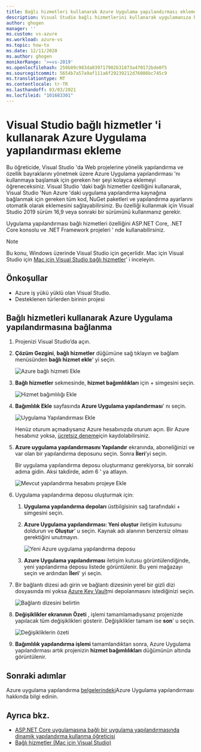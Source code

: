 ```yaml
---
title: Bağlı hizmetleri kullanarak Azure Uygulama yapılandırması ekleme | Microsoft Docs
description: Visual Studio bağlı hizmetlerini kullanarak uygulamanıza bir Azure yapılandırma hizmeti bağımlılığı ekleyin
author: ghogen
manager: ''
ms.custom: vs-azure
ms.workload: azure-vs
ms.topic: how-to
ms.date: 12/11/2020
ms.author: ghogen
monikerRange: '>=vs-2019'
ms.openlocfilehash: 250b89c983da039717982b31873a470172bde0f5
ms.sourcegitcommit: 5654b7a57a9af111a6f29239212d76086bc745c9
ms.translationtype: MT
ms.contentlocale: tr-TR
ms.lasthandoff: 03/03/2021
ms.locfileid: "101683301"
---
```

# <a name="adding-azure-app-configuration-by-using-visual-studio-connected-services"></a>Visual Studio bağlı hizmetler 'i kullanarak Azure Uygulama yapılandırması ekleme

Bu öğreticide, Visual Studio 'da Web projelerine yönelik yapılandırma ve özellik bayraklarını yönetmek üzere Azure Uygulama yapılandırması 'nı kullanmaya başlamak için gereken her şeyi kolayca eklemeyi öğreneceksiniz. Visual Studio 'daki bağlı hizmetler özelliğini kullanarak, Visual Studio 'Nun Azure 'daki uygulama yapılandırma kaynağına bağlanmak için gereken tüm kod, NuGet paketleri ve yapılandırma ayarlarını otomatik olarak eklemesini sağlayabilirsiniz. Bu özelliği kullanmak için Visual Studio 2019 sürüm 16,9 veya sonraki bir sürümünü kullanmanız gerekir.

Uygulama yapılandırması bağlı hizmetleri özelliğini ASP.NET Core, .NET Core konsolu ve .NET Framework projeleri ' nde kullanabilirsiniz.

> [!NOTE]
> Bu konu, Windows üzerinde Visual Studio için geçerlidir. Mac için Visual Studio için [Mac için Visual Studio bağlı hizmetler](/visualstudio/mac/connected-services)' i inceleyin.

## <a name="prerequisites"></a>Önkoşullar

- Azure iş yükü yüklü olan Visual Studio.
- Desteklenen türlerden birinin projesi

## <a name="connect-to-azure-app-configuration-using-connected-services"></a>Bağlı hizmetleri kullanarak Azure Uygulama yapılandırmasına bağlanma

1. Projenizi Visual Studio’da açın.

1. **Çözüm Gezgini**, **bağlı hizmetler** düğümüne sağ tıklayın ve bağlam menüsünden **bağlı hizmet ekle**' yi seçin.

    ![Azure bağlı hizmeti Ekle](./media/vs-azure-tools-connected-services-storage/vs-2019/add-connected-service.png)

1. **Bağlı hizmetler** sekmesinde, **hizmet bağımlılıkları** için + simgesini seçin.

    ![Hizmet bağımlılığı Ekle](./media/vs-azure-tools-connected-services-storage/vs-2019/connected-services-tab.png)

1. **Bağımlılık Ekle** sayfasında **Azure Uygulama yapılandırması**' nı seçin.

    ![Uygulama Yapılandırması Ekle](./media/vs-azure-tools-connected-services-app-configuration/add-azure-app-configuration.png)

    Henüz oturum açmadıysanız Azure hesabınızda oturum açın. Bir Azure hesabınız yoksa, [ücretsiz deneme](https://azure.microsoft.com/free/dotnet)için kaydolabilirsiniz.

1. **Azure uygulama yapılandırmasını Yapılandır** ekranında, aboneliğinizi ve var olan bir yapılandırma deposunu seçin. Sonra **İleri**’yi seçin.

    Bir uygulama yapılandırma deposu oluşturmanız gerekiyorsa, bir sonraki adıma gidin. Aksi takdirde, adım 6 ' ya atlayın.

    ![Mevcut yapılandırma hesabını projeye Ekle](./media/vs-azure-tools-connected-services-app-configuration/select-config-store.png)

1. Uygulama yapılandırma deposu oluşturmak için:

   1. **Uygulama yapılandırma depoları** üstbilgisinin sağ tarafındaki + simgesini seçin. 

   1. **Azure Uygulama yapılandırması: Yeni oluştur** iletişim kutusunu doldurun ve **Oluştur**' u seçin. Kaynak adı alanının benzersiz olması gerektiğini unutmayın. 

       ![Yeni Azure uygulama yapılandırma deposu](./media/vs-azure-tools-connected-services-app-configuration/create-new-config-store.png)

   1. **Azure Uygulama yapılandırması** iletişim kutusu görüntülendiğinde, yeni yapılandırma deposu listede görüntülenir. Bu yeni mağazayı seçin ve ardından **İleri**' yi seçin.

1. Bir bağlantı dizesi adı girin ve bağlantı dizesinin yerel bir gizli dizi dosyasında mi yoksa [Azure Key Vault](/azure/key-vault)mi depolanmasını istediğinizi seçin.

   ![Bağlantı dizesini belirtin](./media/vs-azure-tools-connected-services-app-configuration/connection-string-app-config.png)

1. **Değişiklikler ekranının Özeti** , işlemi tamamlamadıysanız projenizde yapılacak tüm değişiklikleri gösterir. Değişiklikler tamam ise **son**' u seçin.

   ![Değişikliklerin özeti](./media/vs-azure-tools-connected-services-app-configuration/summary-of-changes-app-config.png)

1. **Bağımlılık yapılandırma işlemi** tamamlandıktan sonra, Azure Uygulama yapılandırması artık projenizin **hizmet bağımlılıkları** düğümünün altında görüntülenir.

## <a name="next-steps"></a>Sonraki adımlar

Azure uygulama yapılandırma [belgelerindeki](/azure/azure-app-configuration/overview)Azure Uygulama yapılandırması hakkında bilgi edinin.

## <a name="see-also"></a>Ayrıca bkz.

- [ASP.NET Core uygulamasına bağlı bir uygulama yapılandırmasında dinamik yapılandırma kullanma öğreticisi](/azure/azure-app-configuration/enable-dynamic-configuration-aspnet-core)
- [Bağlı hizmetler (Mac için Visual Studio)](/visualstudio/mac/connected-services)
